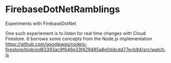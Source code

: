 # FirebaseDotNetRamblings
Experiments with FirebaseDotNet

One such experiement is to listen for real time changes with Cloud Firestore. It borrows some concepts from the Node.js implementation https://github.com/googleapis/nodejs-firestore/blob/ed83393ac9f646e33f429485a8e0ddcdd77ecb84/src/watch.js
 
